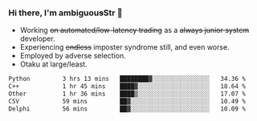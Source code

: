 ### Hi there, I'm ambiguou~~s~~Str 👋

<!--
**ambiguoustexture/ambiguoustexture** is a ✨ _special_ ✨ repository because its `README.md` (this file) appears on your GitHub profile.

Here are some ideas to get you started:
-->
- Working ~~on automated/low-latency trading~~ as a ~~always junior system~~ developer.
- Experiencing ~~endless~~ imposter syndrome still, and even worse.
- Employed by adverse selection.
- Otaku at large/least.

<!--START_SECTION:waka-->

```txt
Python         3 hrs 13 mins   ████████▓░░░░░░░░░░░░░░░░   34.36 %
C++            1 hr 45 mins    ████▓░░░░░░░░░░░░░░░░░░░░   18.64 %
Other          1 hr 36 mins    ████▒░░░░░░░░░░░░░░░░░░░░   17.07 %
CSV            59 mins         ██▓░░░░░░░░░░░░░░░░░░░░░░   10.49 %
Delphi         56 mins         ██▓░░░░░░░░░░░░░░░░░░░░░░   10.09 %
```

<!--END_SECTION:waka-->
